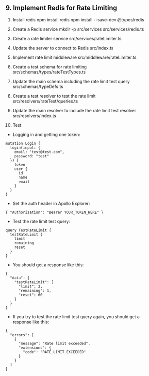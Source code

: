## 9. Implement Redis for Rate Limiting

1. Install redis
npm install redis
npm install --save-dev @types/redis

2. Create a Redis service
mkdir -p src/services
src/services/redis.ts

3. Create a rate limiter service
src/services/rateLimiter.ts

4. Update the server to connect to Redis
src/index.ts

5. Implement rate limit middleware
src/middleware/rateLimiter.ts

6. Create a test schema for rate limiting
src/schemas/types/rateTestTypes.ts

7. Update the main schema including the rate limit test query
src/schemas/typeDefs.ts

8. Create a test resolver to test the rate limit
src/resolvers/rateTest/queries.ts

9. Update the main resolver to include the rate limit test resolver
src/resolvers/index.ts

10. Test
- Logging in and getting one token:
```
mutation Login {
  login(input: {
    email: "test@test.com", 
    password: "test"
  }) {
    token
    user {
      id
      name
      email
    }
  }
}
```
- Set the auth header in Apollo Explorer:
```
{ "Authorization": "Bearer YOUR_TOKEN_HERE" }
```
- Test the rate limit test query:
```
query TestRateLimit {
  testRateLimit {
    limit
    remaining
    reset
  }
}
```

- You should get a response like this:
```
{
  "data": {
    "testRateLimit": {
      "limit": 2,
      "remaining": 1,
      "reset": 60
    }
  }
}
```

- If you try to test the rate limit test query again, you should get a response like this:
```
{
  "errors": [
    {
      "message": "Rate limit exceeded",
      "extensions": {
        "code": "RATE_LIMIT_EXCEEDED"
      }
    }
  ]
}
```